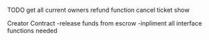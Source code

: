 TODO
get all current owners
refund function
cancel ticket show

Creator Contract
-release funds from escrow
-inpliment all interface functions needed
